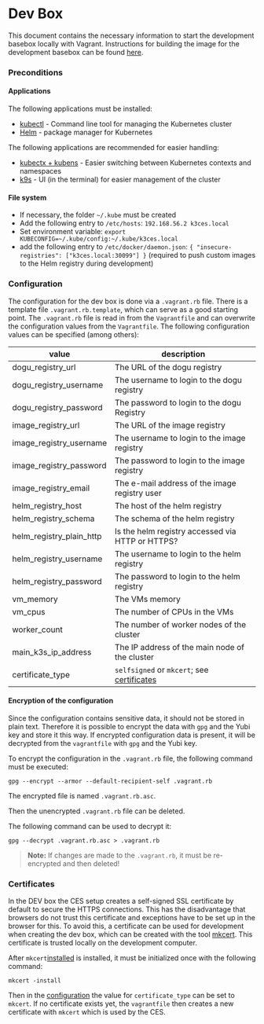 # Dev Box

This document contains the necessary information to start the development basebox locally with Vagrant.
Instructions for building the image for the development basebox can be found [here](./building_basebox_en.md).

### Preconditions

#### Applications

The following applications must be installed:

- [kubectl](https://kubernetes.io/de/docs/tasks/tools/install-kubectl/) - Command line tool for managing the Kubernetes cluster
- [Helm](https://helm.sh/docs/intro/quickstart/) - package manager for Kubernetes

The following applications are recommended for easier handling:

- [kubectx + kubens](https://github.com/ahmetb/kubectx) - Easier switching between Kubernetes contexts and namespaces
- [k9s](https://k9scli.io/topics/install/) - UI (in the terminal) for easier management of the cluster

#### File system

- If necessary, the folder `~/.kube` must be created
- Add the following entry to `/etc/hosts`: `192.168.56.2 k3ces.local`
- Set environment variable: `export KUBECONFIG=~/.kube/config:~/.kube/k3ces.local`
- add the following entry to `/etc/docker/daemon.json`: `{ "insecure-registries": ["k3ces.local:30099"] }`
  (required to push custom images to the Helm registry during development)

### Configuration

The configuration for the dev box is done via a `.vagrant.rb` file. There is a template file `.vagrant.rb.template`,
which can serve as a good starting point. The `.vagrant.rb` file is read in from the `Vagrantfile` and can
overwrite the configuration values from the `Vagrantfile`.
The following configuration values can be specified (among others):

| value                    | description                                                 |
|--------------------------|-------------------------------------------------------------|
| dogu_registry_url        | The URL of the dogu registry                                |
| dogu_registry_username   | The username to login to the dogu registry                  |
| dogu_registry_password   | The password to login to the dogu Registry                  |
| image_registry_url       | The URL of the image registry                               |
| image_registry_username  | The username to login to the image registry                 |
| image_registry_password  | The password to login to the image registry                 |
| image_registry_email     | The e-mail address of the image registry user               |
| helm_registry_host       | The host of the helm registry                               |
| helm_registry_schema     | The schema of the helm registry                             |
| helm_registry_plain_http | Is the helm registry accessed via HTTP or HTTPS?            |
| helm_registry_username   | The username to login to the helm registry                  |
| helm_registry_password   | The password to login to the helm registry                  |
| vm_memory                | The VMs memory                                              |
| vm_cpus                  | The number of CPUs in the VMs                               |
| worker_count             | The number of worker nodes of the cluster                   |
| main_k3s_ip_address      | The IP address of the main node of the cluster              |
| certificate_type         | `selfsigned` or `mkcert`; see [certificates](#certificates) |

#### Encryption of the configuration

Since the configuration contains sensitive data, it should not be stored in plain text.
Therefore it is possible to encrypt the data with `gpg` and the Yubi key and store it this way.
If encrypted configuration data is present, it will be decrypted from the `vagrantfile` with `gpg` and the Yubi key.

To encrypt the configuration in the `.vagrant.rb` file, the following command must be executed:

```shell
gpg --encrypt --armor --default-recipient-self .vagrant.rb

```

The encrypted file is named `.vagrant.rb.asc`.

Then the unencrypted `.vagrant.rb` file can be deleted.

The following command can be used to decrypt it:

```shell
gpg --decrypt .vagrant.rb.asc > .vagrant.rb
```

> **Note:** If changes are made to the `.vagrant.rb`, it must be re-encrypted and then deleted!

### Certificates

In the DEV box the CES setup creates a self-signed SSL certificate by default to secure the HTTPS connections.
This has the disadvantage that browsers do not trust this certificate and exceptions have to be set up in the browser
for this.
To avoid this, a certificate can be used for development when creating the dev box, which can be created with the
tool [mkcert](https://github.com/FiloSottile/mkcert).
This certificate is trusted locally on the development computer.

After `mkcert`[installed](https://github.com/FiloSottile/mkcert#installation) is installed, it must be initialized once
with the following command:

```shell
mkcert -install
```

Then in the [configuration](#configuration) the value for `certificate_type` can be set to `mkcert`.
If no certificate exists yet, the `vagrantfile` then creates a new certificate with `mkcert` which is used by the CES.